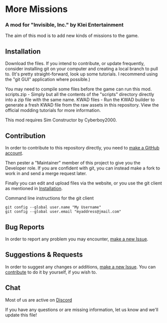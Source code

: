 # More Missions
### A mod for "Invisible, Inc." by Klei Entertainment

The aim of this mod is to add new kinds of missions to the game. 

## Installation

Download the files. If you intend to contribute, or update frequently, consider installing git on your computer and creating a local branch to pull to. (It's pretty straight-forward, look up some tutorials. I recommend using the "git GUI" application where possible.)

You may need to compile some files before the game can run this mod.
scripts.zip - Simply but all the contents of the "scripts" directory directly into a zip file with the same name.
KWAD files - Run the KWAD builder to generate a fresh KWAD file from the raw assets in this repository. View the official modding tutorials for more information.

This mod requires Sim Constructor by Cyberboy2000.

## Contribution

In order to contribute to this repository directly, you need to [make a GitHub account](https://github.com/login).

Then pester a "Maintainer" member of this project to give you the Developer role.
If you are confident with git, you can instead make a fork to work in and send a merge request later.

Finally you can edit and upload files via the website, or you use the git client as mentioned in [Installation](#Installation).

Command line instructions for the git client

```
git config --global user.name "My Username"
git config --global user.email "myaddress@jmail.com"
```

## Bug Reports

In order to report any problem you may encounter, [make a new Issue][issues].

## Suggestions & Requests

In order to suggest any changes or additions, [make a new Issue][issues]. You can [contribute](#Contribution) to do it by yourself, if you wish to.

## Chat

Most of us are active on [Discord](https://discord.gg/aQrXEse)

If you have any questions or are missing information, let us know and we'll update this file!

[issues]: https://github.com/InvisibleInc-MoreMissions/issues
